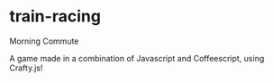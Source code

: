 train-racing
============

Morning Commute

A game made in a combination of Javascript and Coffeescript, using Crafty.js!

